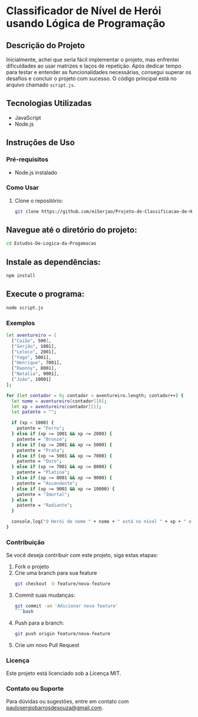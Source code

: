 # Classificador de Nível de Herói usando Lógica de Programação

## Descrição do Projeto

Inicialmente, achei que seria fácil implementar o projeto, mas enfrentei dificuldades ao usar matrizes e laços de repetição. Após dedicar tempo para testar e entender as funcionalidades necessárias, consegui superar os desafios e concluir o projeto com sucesso. O código principal está no arquivo chamado `script.js`.

## Tecnologias Utilizadas

- JavaScript
- Node.js

## Instruções de Uso

### Pré-requisitos

- Node.js instalado

### Como Usar

1. Clone o repositório:
   ```bash
   git clone https://github.com/eiSerjao/Projeto-de-Classificacao-de-Herois/tree/main
   ```
## Navegue até o diretório do projeto:
   ```bash
   cd Estudos-De-Logica-da-Progamacao
   ```
## Instale as dependências:
   ```bash
   npm install
   ```
## Execute o programa:
   ```bash
   node script.js
   ```
### Exemplos
```bash
let aventureiro = [
  ["Caião", 500],
  ["Serjão", 1001],
  ["Leleco", 2001],
  ["Yago", 5001],
  ["Henrique", 7001],
  ["Raonny", 8001],
  ["Natalia", 9001],
  ["João", 10001]
];

for (let contador = 0; contador < aventureiro.length; contador++) {
  let nome = aventureiro[contador][0];
  let xp = aventureiro[contador][1];
  let patente = "";

  if (xp < 1000) {
    patente = "Ferro";
  } else if (xp >= 1001 && xp <= 2000) {
    patente = "Bronze";
  } else if (xp >= 2001 && xp <= 5000) {
    patente = "Prata";
  } else if (xp >= 5001 && xp <= 7000) {
    patente = "Ouro";
  } else if (xp >= 7001 && xp <= 8000) {
    patente = "Platina";
  } else if (xp >= 8001 && xp <= 9000) {
    patente = "Ascendente";
  } else if (xp >= 9001 && xp <= 10000) {
    patente = "Imortal";
  } else {
    patente = "Radiante";
  }

  console.log("O Herói de nome " + nome + " está no nível " + xp + " e possui a patente " + patente);
}
```

### Contribuição
Se você deseja contribuir com este projeto, siga estas etapas:
1. Fork o projeto
2. Crie uma branch para sua feature
   ```bash
   git checkout -b feature/nova-feature
   ```
3. Commit suas mudanças:
   ```bash
   git commit -am 'Adicionar nova feature'
   ```bash
4. Push para a branch:
   ```bash
   git push origin feature/nova-feature
   ```
5. Crie um novo Pull Request

### Licença
Este projeto está licenciado sob a Licença MIT.

### Contato ou Suporte
Para dúvidas ou sugestões, entre em contato com paulosergiobarrosdesouza@gmail.com.

